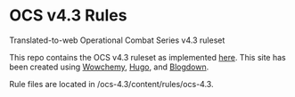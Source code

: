 # OCS v4.3 Rules
 Translated-to-web Operational Combat Series v4.3 ruleset

This repo contains the OCS v4.3 ruleset as implemented [here](https://dornshuld.chemistry.msstate.edu/rules/ocs-4.3/). This site has been created using [Wowchemy](https://wowchemy.com/), [Hugo](https://gohugo.io/), and [Blogdown](https://github.com/rstudio/blogdown).

Rule files are located in /ocs-4.3/content/rules/ocs-4.3.
